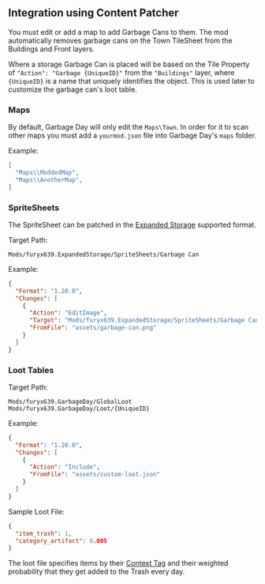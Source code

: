 ﻿## Integration using Content Patcher

You must edit or add a map to add Garbage Cans to them. The mod automatically
removes garbage cans on the Town TileSheet from the Buildings and Front layers.

Where a storage Garbage Can is placed will be based on the Tile Property of
`"Action": "Garbage {UniqueID}"` from the `"Buildings"` layer, where
`{UniqueID}` is a name that uniquely identifies the object. This is used later
to customize the garbage can's loot table.

### Maps

By default, Garbage Day will only edit the `Maps\Town`. In order for it to scan
other maps you must add a `yourmod.json` file into Garbage Day's `maps` folder.

Example:

```json
[
  "Maps\\ModdedMap",
  "Maps\\AnotherMap",
]
```

### SpriteSheets

The SpriteSheet can be patched in the [Expanded Storage](https://github.com/ImJustMatt/StardewMods/blob/master/ExpandedStorage/docs/content-patcher.md)
supported format.

Target Path:

`Mods/furyx639.ExpandedStorage/SpriteSheets/Garbage Can`

Example:

```json
{
  "Format": "1.20.0",
  "Changes": [
    {
      "Action": "EditImage",
      "Target": "Mods/furyx639.ExpandedStorage/SpriteSheets/Garbage Can",
      "FromFile": "assets/garbage-can.png"
    }
  ]
}
```

### Loot Tables

Target Path:

`Mods/furyx639.GarbageDay/GlobalLoot`  
`Mods/furyx639.GarbageDay/Loot/{UniqueID}`

Example:

```json
{
  "Format": "1.20.0",
  "Changes": [
    {
      "Action": "Include",
      "FromFile": "assets/custom-loot.json"
    }
  ]
}
```

Sample Loot File:

```json
{
  "item_trash": 1,
  "category_artifact": 0.005
}
```

The loot file specifies items by their [Context Tag](https://github.com/ImJustMatt/StardewMods/blob/master/ExpandedStorage/docs/content-format.md#context-tags)
and their weighted probability that they get added to the Trash every day.
